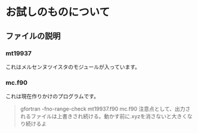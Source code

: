# お試しのものについて

## ファイルの説明
### mt19937
これはメルセンヌツイスタのモジュールが入っています。

### mc.f90
これは現在作りかけのプログラムです。
> gfortran -fno-range-check mt19937.f90 mc.f90 
注意点として、出力されるファイルは上書きされ続ける。動かす前に.xyzを消さないと大きくなり続けるよ
### 

